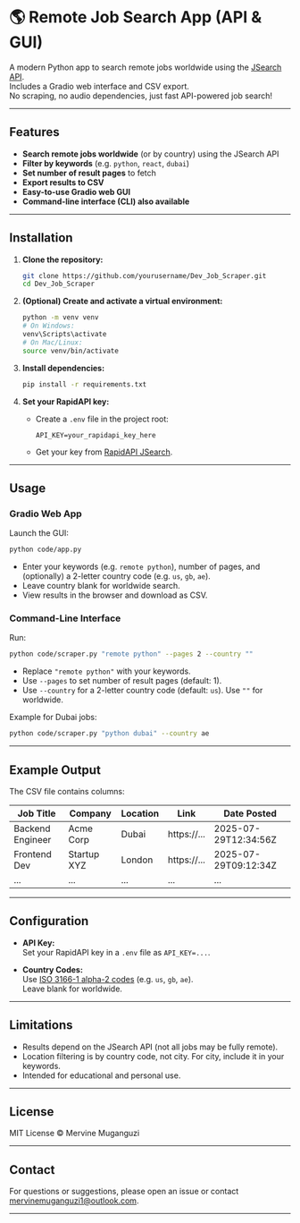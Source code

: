 # 🌎 Remote Job Search App (API & GUI)

A modern Python app to search remote jobs worldwide using the [JSearch API](https://rapidapi.com/letscrape-6bRBa3QguO5/api/jsearch/).  
Includes a Gradio web interface and CSV export.  
No scraping, no audio dependencies, just fast API-powered job search!

---

## Features

- **Search remote jobs worldwide** (or by country) using the JSearch API
- **Filter by keywords** (e.g. `python`, `react`, `dubai`)
- **Set number of result pages** to fetch
- **Export results to CSV**
- **Easy-to-use Gradio web GUI**
- **Command-line interface (CLI) also available**

---

## Installation

1. **Clone the repository:**
   ```bash
   git clone https://github.com/yourusername/Dev_Job_Scraper.git
   cd Dev_Job_Scraper
   ```

2. **(Optional) Create and activate a virtual environment:**
   ```bash
   python -m venv venv
   # On Windows:
   venv\Scripts\activate
   # On Mac/Linux:
   source venv/bin/activate
   ```

3. **Install dependencies:**
   ```bash
   pip install -r requirements.txt
   ```

4. **Set your RapidAPI key:**
   - Create a `.env` file in the project root:
     ```
     API_KEY=your_rapidapi_key_here
     ```
   - Get your key from [RapidAPI JSearch](https://rapidapi.com/letscrape-6bRBa3QguO5/api/jsearch/).

---

## Usage

### Gradio Web App

Launch the GUI:
```bash
python code/app.py
```
- Enter your keywords (e.g. `remote python`), number of pages, and (optionally) a 2-letter country code (e.g. `us`, `gb`, `ae`).  
- Leave country blank for worldwide search.
- View results in the browser and download as CSV.

### Command-Line Interface

Run:
```bash
python code/scraper.py "remote python" --pages 2 --country ""
```
- Replace `"remote python"` with your keywords.
- Use `--pages` to set number of result pages (default: 1).
- Use `--country` for a 2-letter country code (default: `us`). Use `""` for worldwide.

Example for Dubai jobs:
```bash
python code/scraper.py "python dubai" --country ae
```

---

## Example Output

The CSV file contains columns:

| Job Title        | Company     | Location | Link                                   | Date Posted          |
|------------------|------------|----------|----------------------------------------|----------------------|
| Backend Engineer | Acme Corp   | Dubai    | https://...                            | 2025-07-29T12:34:56Z |
| Frontend Dev     | Startup XYZ | London   | https://...                            | 2025-07-29T09:12:34Z |
| ...              | ...         | ...      | ...                                    | ...                  |

---

## Configuration

- **API Key:**  
  Set your RapidAPI key in a `.env` file as `API_KEY=...`.

- **Country Codes:**  
  Use [ISO 3166-1 alpha-2 codes](https://en.wikipedia.org/wiki/List_of_ISO_3166_country_codes) (e.g. `us`, `gb`, `ae`).  
  Leave blank for worldwide.

---

## Limitations

- Results depend on the JSearch API (not all jobs may be fully remote).
- Location filtering is by country code, not city. For city, include it in your keywords.
- Intended for educational and personal use.

---

## License

MIT License © Mervine Muganguzi

---

## Contact

For questions or suggestions, please open an issue or contact [mervinemuganguzi1@outlook.com](mailto:mervinemuganguzi1@outlook.com).

---